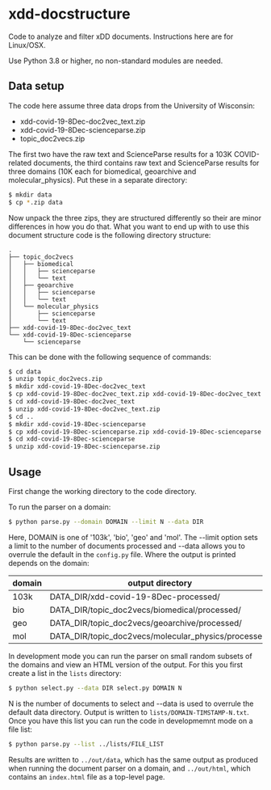 # xdd-docstructure

Code to analyze and filter xDD documents. Instructions here are for Linux/OSX.

Use Python 3.8 or higher, no non-standard modules are needed.

## Data setup

The code here assume three data drops from the University of Wisconsin:

- xdd-covid-19-8Dec-doc2vec_text.zip
- xdd-covid-19-8Dec-scienceparse.zip
- topic_doc2vecs.zip

The first two have the raw text and ScienceParse results for a 103K COVID-related documents, the third contains raw text and ScienceParse results for three domains (10K each for biomedical, geoarchive and molecular_physics). Put these in a separate directory:

```bash
$ mkdir data
$ cp *.zip data
```

Now unpack the three zips, they are structured differently so their are minor differences in how you do that. What you want to end up with to use this document structure code is the following directory structure:

```
.
├── topic_doc2vecs
│   ├── biomedical
│   │   ├── scienceparse
│   │   └── text
│   ├── geoarchive
│   │   ├── scienceparse
│   │   └── text
│   └── molecular_physics
│       ├── scienceparse
│       └── text
├── xdd-covid-19-8Dec-doc2vec_text
└── xdd-covid-19-8Dec-scienceparse
    └── scienceparse
```

This can be done with the following sequence of commands:

```bash
$ cd data
$ unzip topic_doc2vecs.zip
$ mkdir xdd-covid-19-8Dec-doc2vec_text
$ cp xdd-covid-19-8Dec-doc2vec_text.zip xdd-covid-19-8Dec-doc2vec_text
$ cd xdd-covid-19-8Dec-doc2vec_text
$ unzip xdd-covid-19-8Dec-doc2vec_text.zip
$ cd ..
$ mkdir xdd-covid-19-8Dec-scienceparse
$ cp xdd-covid-19-8Dec-scienceparse.zip xdd-covid-19-8Dec-scienceparse
$ cd xdd-covid-19-8Dec-scienceparse
$ unzip xdd-covid-19-8Dec-scienceparse.zip
```

## Usage

First change the working directory to the code directory.

To run the parser on a domain:

```bash
$ python parse.py --domain DOMAIN --limit N --data DIR
```

Here, DOMAIN is one of '103k', 'bio', 'geo' and 'mol'. The --limit option sets a limit to the number of documents processed and --data allows you to overrule the default in the `config.py` file. Where the output is printed depends on the domain:

| domain | output directory                                       |
| ------ | ------------------------------------------------------ |
| 103k   | DATA_DIR/xdd-covid-19-8Dec-processed/                  |
| bio    | DATA_DIR/topic\_doc2vecs/biomedical/processed/         |
| geo    | DATA_DIR/topic\_doc2vecs/geoarchive/processed/         |
| mol    | DATA_DIR/topic\_doc2vecs/molecular\_physics/processed/ |

In development mode you can run the parser on small random subsets of the domains and view an HTML version of the output. For this you first create a list in the `lists` directory:

```bash
$ python select.py --data DIR select.py DOMAIN N
```

N is the number of documents to select and --data is used to overrule the default data directory. Output is written to `lists/DOMAIN-TIMSTAMP-N.txt`. Once you have this list you can run the code in developmemnt mode on a file list:

```bash
$ python parse.py --list ../lists/FILE_LIST
```

Results are written to `../out/data`, which has the same output as produced when running the document parser on a domain,  and `../out/html`, which contains an `index.html` file as a top-level page.
